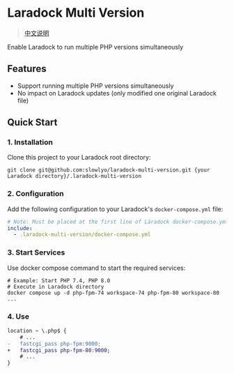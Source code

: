# Laradock Multi Version

> [中文说明](https://github.com/slowlyo/laradock-multi-version/blob/master/README-zh.md)

Enable Laradock to run multiple PHP versions simultaneously

## Features

- Support running multiple PHP versions simultaneously
- No impact on Laradock updates (only modified one original Laradock file)

## Quick Start

### 1. Installation

Clone this project to your Laradock root directory:

```shell
git clone git@github.com:slowlyo/laradock-multi-version.git {your Laradock directory}/.laradock-multi-version
```

### 2. Configuration

Add the following configuration to your Laradock's `docker-compose.yml` file:

```yml
# Note: Must be placed at the first line of Laradock docker-compose.yml file
include:
  - .laradock-multi-version/docker-compose.yml
```

### 3. Start Services

Use docker compose command to start the required services:

```shell
# Example: Start PHP 7.4, PHP 8.0
# Execute in Laradock directory
docker compose up -d php-fpm-74 workspace-74 php-fpm-80 workspace-80 ...
```

### 4. Use

```diff
location ~ \.php$ {
    # ...
-   fastcgi_pass php-fpm:9000;
+   fastcgi_pass php-fpm-80:9000;
    # ...
}
```